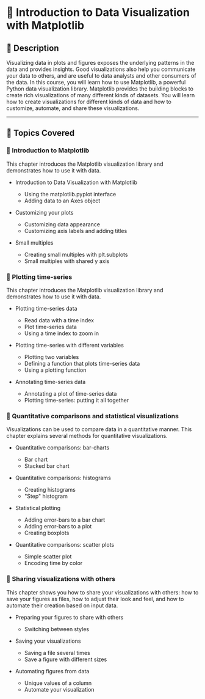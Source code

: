 # 📘 Introduction to Data Visualization with Matplotlib

## 📖 Description

Visualizing data in plots and figures exposes the underlying patterns in the data and provides insights. Good visualizations also help you communicate your data to others, and are useful to data analysts and other consumers of the data. In this course, you will learn how to use Matplotlib, a powerful Python data visualization library. Matplotlib provides the building blocks to create rich visualizations of many different kinds of datasets. You will learn how to create visualizations for different kinds of data and how to customize, automate, and share these visualizations.

---

## 🧠 Topics Covered

### 📅 Introduction to Matplotlib
This chapter introduces the Matplotlib visualization library and demonstrates how to use it with data.

- Introduction to Data Visualization with Matplotlib
  - Using the matplotlib.pyplot interface
  - Adding data to an Axes object

- Customizing your plots
  - Customizing data appearance
  - Customizing axis labels and adding titles

- Small multiples
  - Creating small multiples with plt.subplots
  - Small multiples with shared y axis

### 📅 Plotting time-series
This chapter introduces the Matplotlib visualization library and demonstrates how to use it with data.

- Plotting time-series data 
  - Read data with a time index
  - Plot time-series data
  - Using a time index to zoom in

- Plotting time-series with different variables  
  - Plotting two variables
  - Defining a function that plots time-series data
  - Using a plotting function

- Annotating time-series data
  - Annotating a plot of time-series data
  - Plotting time-series: putting it all together

### 📅 Quantitative comparisons and statistical visualizations
Visualizations can be used to compare data in a quantitative manner. This chapter explains several methods for quantitative visualizations.

- Quantitative comparisons: bar-charts
  - Bar chart
  - Stacked bar chart

- Quantitative comparisons: histograms
  - Creating histograms
  - "Step" histogram

- Statistical plotting  
  - Adding error-bars to a bar chart
  - Adding error-bars to a plot
  - Creating boxplots

- Quantitative comparisons: scatter plots
  - Simple scatter plot
  - Encoding time by color


### 📅 Sharing visualizations with others  
This chapter shows you how to share your visualizations with others: how to save your figures as files, how to adjust their look and feel, and how to automate their creation based on input data.

- Preparing your figures to share with others
  - Switching between styles

- Saving your visualizations  
  - Saving a file several times
  - Save a figure with different sizes

- Automating figures from data
  - Unique values of a column
  - Automate your visualization




